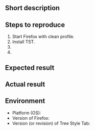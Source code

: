 <!--
NOTE: Please read the guideline to open a new issue at first.
https://github.com/piroor/treestyletab/blob/master/CONTRIBUTING.md
-->

## Short description

## Steps to reproduce

 1. Start Firefox with clean profile.
 2. Install TST.
 3. 
 4. 

<!--
Please describe how to reproduce your problem on my (developer/author/other peoples') environment.
If your issue is related to tree strucutre, figures or screenshots will help me a lot, like:

```
A
\- B (collapsed)
C
\- D
E (selected)
```
-->

## Expected result


## Actual result


## Environment

 * Platform (OS): 
 * Version of Firefox: 
 * Version (or revision) of Tree Style Tab: 
